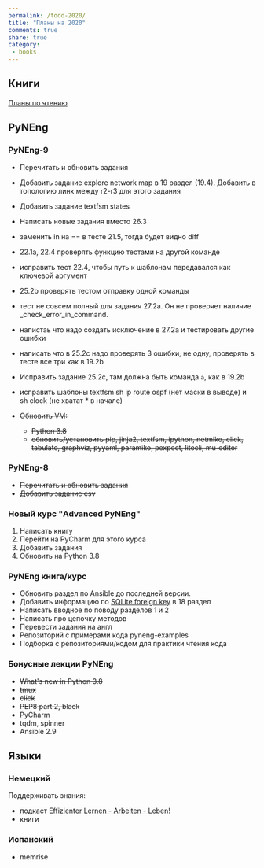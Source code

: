 ```yaml
---
permalink: /todo-2020/
title: "Планы на 2020"
comments: true
share: true
category:
 - books
---
```



## Книги

[Планы по чтению](https://natenka.github.io/to-read-2020/)

## PyNEng

### PyNEng-9

* Перечитать и обновить задания
* Добавить задание explore network map в 19 раздел (19.4). Добавить в топологию линк между r2-r3 для этого задания
* Добавить задание textfsm states
* Написать новые задания вместо 26.3
* заменить in на == в тесте 21.5, тогда будет видно diff
* 22.1a, 22.4 проверять функцию тестами на другой команде
* исправить тест 22.4, чтобы путь к шаблонам передавался как ключевой аргумент
* 25.2b проверять тестом отправку одной команды
* тест не совсем полный для задания 27.2а. Он не проверяет наличие _check_error_in_command.
* напистаь что надо создать исключение в 27.2a и тестировать другие ошибки
* написать что в 25.2c надо проверять 3 ошибки, не одну, проверять в тесте все три как в 19.2b
* Исправить задание 25.2c, там должна быть команда `a`, как в 19.2b
* исправить шаблоны textfsm sh ip route ospf (нет маски в выводе) и sh clock (не хватат * в начале)
* ~~Обновить VM:~~

  * ~~Python 3.8~~
  * ~~обновить/установить pip, jinja2, textfsm, ipython, netmiko, click, tabulate, graphviz, pyyaml, paramiko, pexpect, litecli, mu-editor~~

### PyNEng-8

* ~~Перечитать и обновить задания~~
* ~~Добавить задание csv~~

### Новый курс "Advanced PyNEng"

1. Написать книгу
2. Перейти на PyCharm для этого курса
3. Добавить задания
4. Обновить на Python 3.8

### PyNEng книга/курс

* Обновить раздел по Ansible до последней версии.
* Добавить информацию по [SQLite foreign key](https://pyneng.github.io/pyneng-3/db-foreign-key/) в 18 раздел
* Написать вводное по поводу разделов 1 и 2
* Написать про цепочку методов
* Перевести задания на англ
* Репозиторий с примерами кода pyneng-examples
* Подборка с репозиториями/кодом для практики чтения кода

### Бонусные лекции PyNEng

* ~~What's new in Python 3.8~~
* ~~tmux~~
* ~~click~~
* ~~PEP8 part 2, black~~
* PyCharm
* tqdm, spinner
* Ansible 2.9

## Языки

### Немецкий

Поддерживать знания:

* подкаст [Effizienter Lernen - Arbeiten - Leben!](https://www.selbst-management.biz/podcast-2/)
* книги

### Испанский

* memrise

